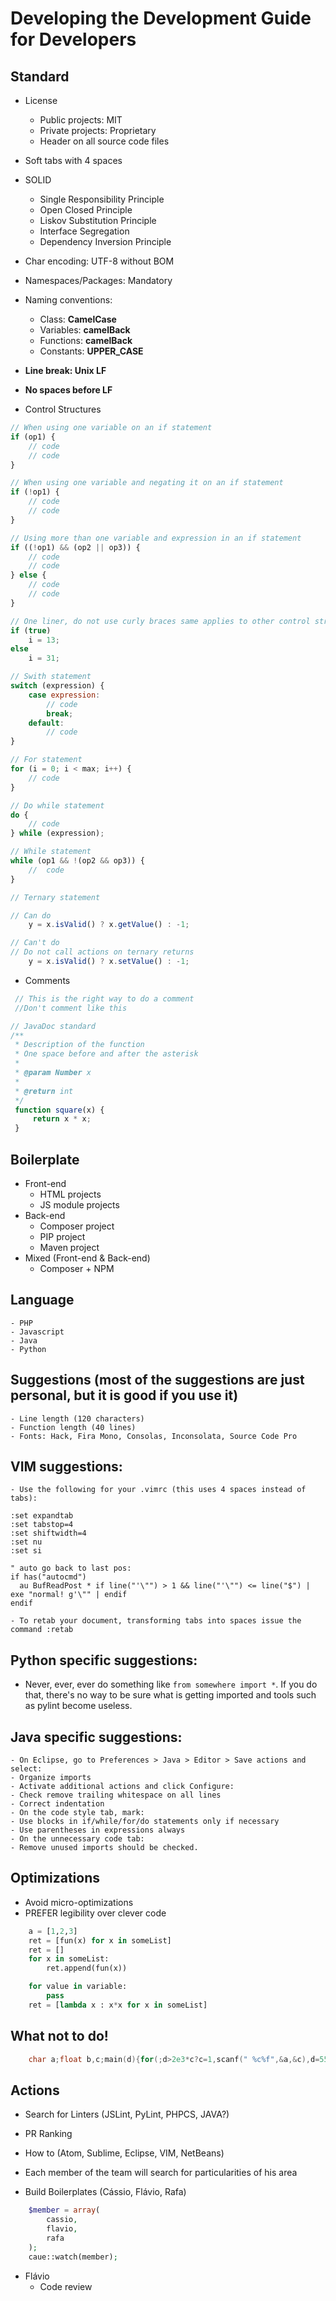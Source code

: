 # Developing the Development Guide for Developers

## Standard
- License
    - Public projects: MIT
    - Private projects: Proprietary
    - Header on all source code files

- Soft tabs with 4 spaces

- SOLID
    + Single Responsibility Principle
    + Open Closed Principle
    + Liskov Substitution Principle
    + Interface Segregation
    + Dependency Inversion Principle

- Char encoding: UTF-8 without BOM

- Namespaces/Packages: Mandatory

- Naming conventions:

    - Class:      **CamelCase**
    - Variables:  **camelBack**
    - Functions:  **camelBack**
    - Constants:  **UPPER_CASE**

- **Line break: Unix LF**

- **No spaces before LF**

- Control Structures

````javascript
// When using one variable on an if statement
if (op1) {
    // code
    // code
}

// When using one variable and negating it on an if statement
if (!op1) {
    // code
    // code
}
````

````javascript
// Using more than one variable and expression in an if statement
if ((!op1) && (op2 || op3)) {
    // code
    // code
} else {
    // code
    // code    
}
````

````javascript
// One liner, do not use curly braces same applies to other control structures
if (true)
    i = 13;
else
    i = 31;
````

````javascript
// Swith statement
switch (expression) {
    case expression:
        // code
        break;
    default:
        // code
}
````

````javascript
// For statement
for (i = 0; i < max; i++) {
    // code
}
````

````javascript
// Do while statement
do {
    // code
} while (expression);
````

````javascript
// While statement 
while (op1 && !(op2 && op3)) {
    //  code
}
````

````javascript
// Ternary statement 

// Can do
    y = x.isValid() ? x.getValue() : -1;

// Can't do
// Do not call actions on ternary returns
    y = x.isValid() ? x.setValue() : -1;

````

- Comments
 
````javascript
 // This is the right way to do a comment
 //Don't comment like this

// JavaDoc standard 
/**
 * Description of the function
 * One space before and after the asterisk
 *
 * @param Number x
 *
 * @return int
 */
 function square(x) {
     return x * x;
 }

````

## Boilerplate

- Front-end
    - HTML projects
    - JS module projects
- Back-end
    - Composer project
    - PIP project
    - Maven project
- Mixed (Front-end & Back-end)
    - Composer + NPM

## Language
    - PHP
    - Javascript
    - Java
    - Python


## Suggestions (most of the suggestions are just personal, but it is good if you use it)
    - Line length (120 characters)
    - Function length (40 lines)
    - Fonts: Hack, Fira Mono, Consolas, Inconsolata, Source Code Pro

## VIM suggestions:
    - Use the following for your .vimrc (this uses 4 spaces instead of tabs):

    :set expandtab
    :set tabstop=4
    :set shiftwidth=4
    :set nu
    :set si

    " auto go back to last pos:
    if has("autocmd")
      au BufReadPost * if line("'\"") > 1 && line("'\"") <= line("$") | exe "normal! g'\"" | endif
    endif
    
    - To retab your document, transforming tabs into spaces issue the command :retab



## Python specific suggestions:

- Never, ever, ever do something like `from somewhere import *`. If you do that, there's no way to be sure what is getting imported and tools such as pylint become useless.


## Java specific suggestions:
    - On Eclipse, go to Preferences > Java > Editor > Save actions and select:
    - Organize imports
    - Activate additional actions and click Configure:
    - Check remove trailing whitespace on all lines
    - Correct indentation
    - On the code style tab, mark:
    - Use blocks in if/while/for/do statements only if necessary
    - Use parentheses in expressions always
    - On the unnecessary code tab:
    - Remove unused imports should be checked.

## Optimizations
-   Avoid micro-optimizations
-   PREFER legibility over clever code
````python
    a = [1,2,3]
    ret = [fun(x) for x in someList]
    ret = []
    for x in someList:
        ret.append(fun(x))

    for value in variable:
        pass
    ret = [lambda x : x*x for x in someList]
````
## What not to do!

````c
    char a;float b,c;main(d){for(;d>2e3*c?c=1,scanf(" %c%f",&a,&c),d=55-a%32*9/5,b=d>9,d=d%13-a/32*12:1;a=2)++d<24?b*=89/84.:putchar(a=b*d);}
````

## Actions

* Search for Linters (JSLint, PyLint, PHPCS, JAVA?)

* PR Ranking

* How to (Atom, Sublime, Eclipse, VIM, NetBeans)

* Each member of the team will search for particularities of his area


* Build Boilerplates (Cássio, Flávio, Rafa)
````php
    $member = array(
        cassio,
        flavio, 
        rafa
    );
    caue::watch(member);
````
* Flávio
    * Code review